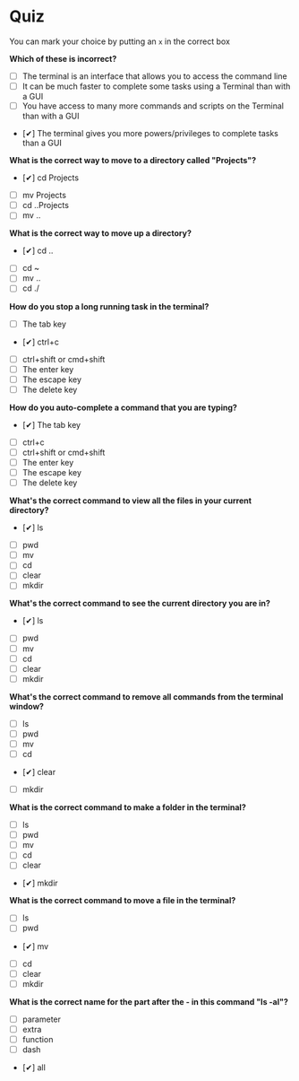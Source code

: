 # Quiz

You can mark your choice by putting an `x` in the correct box

**Which of these is incorrect?**

- [ ] The terminal is an interface that allows you to access the command line
- [ ] It can be much faster to complete some tasks using a Terminal than with a GUI
- [ ] You have access to many more commands and scripts on the Terminal than with a GUI
- [✔] The terminal gives you more powers/privileges to complete tasks than a GUI

**What is the correct way to move to a directory called "Projects"?**

- [✔] cd Projects
- [ ] mv Projects
- [ ] cd ..Projects
- [ ] mv ..

**What is the correct way to move up a directory?**

- [✔] cd ..
- [ ] cd ~
- [ ] mv ..
- [ ] cd ./

**How do you stop a long running task in the terminal?**

- [ ] The tab key
- [✔] ctrl+c
- [ ] ctrl+shift or cmd+shift
- [ ] The enter key
- [ ] The escape key
- [ ] The delete key

**How do you auto-complete a command that you are typing?**

- [✔] The tab key
- [ ] ctrl+c
- [ ] ctrl+shift or cmd+shift
- [ ] The enter key
- [ ] The escape key
- [ ] The delete key

**What's the correct command to view all the files in your current directory?**

- [✔] ls
- [ ] pwd
- [ ] mv
- [ ] cd
- [ ] clear
- [ ] mkdir

**What's the correct command to see the current directory you are in?**

- [✔] ls
- [ ] pwd
- [ ] mv
- [ ] cd
- [ ] clear
- [ ] mkdir

**What's the correct command to remove all commands from the terminal window?**

- [ ] ls
- [ ] pwd
- [ ] mv
- [ ] cd
- [✔] clear
- [ ] mkdir

**What is the correct command to make a folder in the terminal?**

- [ ] ls
- [ ] pwd
- [ ] mv
- [ ] cd
- [ ] clear
- [✔] mkdir

**What is the correct command to move a file in the terminal?**

- [ ] ls
- [ ] pwd
- [✔] mv
- [ ] cd
- [ ] clear
- [ ] mkdir

**What is the correct name for the part after the - in this command "ls -al"?**

- [ ] parameter
- [ ] extra
- [ ] function
- [ ] dash
- [✔] all
